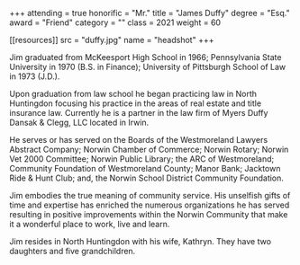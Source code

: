 +++
attending = true
honorific = "Mr."
title     = "James Duffy"
degree    = "Esq."
award     = "Friend"
category  = ""
class     = 2021
weight    = 60

[[resources]]
  src  = "duffy.jpg"
  name = "headshot"
+++

Jim graduated from McKeesport High School in 1966; Pennsylvania State University in 1970 (B.S. in Finance); University of Pittsburgh School of Law in 1973 (J.D.).

Upon graduation from law school he began practicing law in North Huntingdon focusing his practice in the areas of real estate and title insurance law. Currently he is a partner in the law firm of Myers Duffy Dansak & Clegg, LLC located in Irwin.

He serves or has served on the Boards of the Westmoreland Lawyers Abstract Company; Norwin Chamber of Commerce; Norwin Rotary; Norwin Vet 2000 Committee; Norwin Public Library; the ARC of Westmoreland; Community Foundation of Westmoreland County; Manor Bank; Jacktown Ride & Hunt Club; and, the Norwin School District Community Foundation.

Jim embodies the true meaning of community service. His unselfish gifts of time and expertise has enriched the numerous organizations he has served resulting in positive improvements within the Norwin Community that make it a wonderful place to work, live and learn.

Jim resides in North Huntingdon with his wife, Kathryn.  They have two daughters and five grandchildren.
